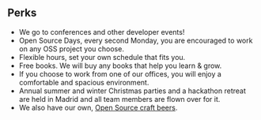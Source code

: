 ## Perks
 
 - We go to conferences and other developer events!
 - Open Source Days, every second Monday, you are encouraged to work on any OSS project you choose.
 - Flexible hours, set your own schedule that fits you.
 - Free books. We will buy any books that help you learn & grow.
 - If you choose to work from one of our offices, you will enjoy a comfortable and spacious environment.
 - Annual summer and winter Christmas parties and a hackathon retreat are held in Madrid and all team members are flown over for it.
 - We also have our own, [Open Source craft beers](https://github.com/src-d/homebrew).
